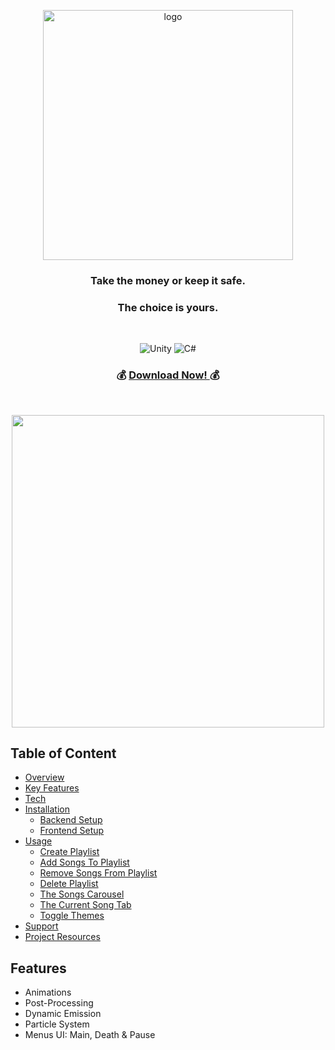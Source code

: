 <p align="center">
  <img alt="logo" src="https://github.com/ozzs/bank-heist/blob/main/media/BankHeistPNG.png" width="400"/>
  <h3 align="center">Take the money or keep it safe.</h3>
  <h3 align="center">The choice is yours.</h3>
</p>
<br />

<p align="center">
  <img alt="Unity" src="https://img.shields.io/badge/unity-%23000000.svg?style=for-the-badge&logo=unity&logoColor=white" />
  <img alt="C#" src="https://img.shields.io/badge/c%23-%23239120.svg?style=for-the-badge&logo=c-sharp&logoColor=white" />
</p>

<h3 align="center">
    💰 <a href="https://ozzs.itch.io/bank-heist"> Download Now! </a> 💰
</h3>
<br />

<p align="center">
  <img src="https://github.com/ozzs/bank-heist/blob/main/media/Sequence%2006_1.gif" width=500 />
</p>

## Table of Content
- [Overview](#overview)
- [Key Features](#key-features)
- [Tech](#tech)
- [Installation](#installation)
  - [Backend Setup](#backend-setup)
  - [Frontend Setup](#frontend-setup)
- [Usage](#usage)
  - [Create Playlist](#create-playlist)
  - [Add Songs To Playlist](#add-songs-to-playlist)
  - [Remove Songs From Playlist](#remove-songs-from-playlist)
  - [Delete Playlist](#delete-playlist)
  - [The Songs Carousel](#the-songs-carousel)
  - [The Current Song Tab](#the-current-song-tab)
  - [Toggle Themes](#toggle-themes)
- [Support](#support)
- [Project Resources](#project-resources)

## Features
* Animations
* Post-Processing
* Dynamic Emission
* Particle System
* Menus UI: Main, Death & Pause

